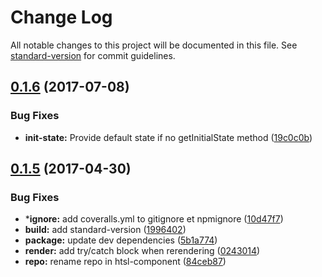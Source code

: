# Change Log

All notable changes to this project will be documented in this file. See [standard-version](https://github.com/conventional-changelog/standard-version) for commit guidelines.

<a name="0.1.6"></a>
## [0.1.6](https://github.com/nomocas/htsl-component/compare/v0.1.5...v0.1.6) (2017-07-08)


### Bug Fixes

* **init-state:** Provide default state if no getInitialState method ([19c0c0b](https://github.com/nomocas/htsl-component/commit/19c0c0b))



<a name="0.1.5"></a>
## [0.1.5](https://github.com/nomocas/htsl-component/compare/v0.1.4...v0.1.5) (2017-04-30)


### Bug Fixes

* ***ignore:** add coveralls.yml to gitignore et npmignore ([10d47f7](https://github.com/nomocas/htsl-component/commit/10d47f7))
* **build:** add standard-version ([1996402](https://github.com/nomocas/htsl-component/commit/1996402))
* **package:** update dev dependencies ([5b1a774](https://github.com/nomocas/htsl-component/commit/5b1a774))
* **render:** add try/catch block when rerendering ([0243014](https://github.com/nomocas/htsl-component/commit/0243014))
* **repo:** rename repo in htsl-component ([84ceb87](https://github.com/nomocas/htsl-component/commit/84ceb87))
